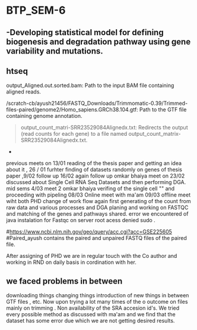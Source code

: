 # BTP_SEM-6


-Developing statistical model for defining biogenesis and degradation pathway using gene variability and mutations.
--
htseq
-
output_Aligned.out.sorted.bam: Path to the input BAM file containing aligned reads.

/scratch-cb/ayush21456/FASTQ_Downloads/Trimmomatic-0.39/Trimmed-files-paired/genome2/Homo_sapiens.GRCh38.104.gtf: Path to the GTF file containing genome annotation.
> output_count_matri-SRR23529084Alignedx.txt: Redirects the output (read counts for each gene) to a file named output_count_matrix-SRR23529084Alignedx.txt.
-
> 














previous meets on 13/01 reading of the thesis paper and getting an idea about it , 26 / 01 furhter finding of datasets randomly on genes of thesis paper ,9/02 follow up 16/02 again follow up
omkar bhaiya meet on 23/02 discussed about Single Cell RNA Seq Datasets and then performing DGA.
mid sems
4/03 meet 2 omkar bhaiya verifing of the single cell "" and proceeding with pipeling
08/03 Online meet with ma'am
09/03 offline meet wiht both PHD change of work flow again first generating of the count from raw data and various processes and DGA planing and working on FASTQC and matching of the genes and pathways shared.
error we encountered of java instalation for Fastqc on server root acess denied sudo .


 #https://www.ncbi.nlm.nih.gov/geo/query/acc.cgi?acc=GSE225605 #Paired_ayush contains the paired and unpaired FASTQ files of the paired file.


After assigning of PHD we are in regular touch with the Co author and working in RND on daily basis in cordination with her.


we faced problems in between 
-
downloading things 
changing things 
introduction of new things in between GTF files , etc.
Now upon trying a lot many times of the o outcome on files mainly on trimming .
Non availability of the SRA accesion id's.
We tried every possible method as discussed with ma'am and we find that the dataset has some error due which we are not getting desired results.







